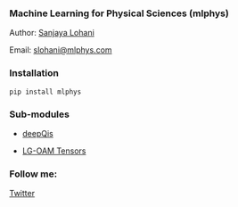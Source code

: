 ### Machine Learning for Physical Sciences (mlphys)
Author: [Sanjaya Lohani](https://sanjayalohani.com)  

Email: slohani@mlphys.com

### Installation
```pip install mlphys```


### Sub-modules
* <a href="https://github.com/slohani-ai/machine-learning-for-physical-sciences/tree/main/mlphys">deepQis</a>

* <a href="https://github.com/slohani-ai/machine-learning-for-physical-sciences/tree/main/mlphys/lgoam">LG-OAM Tensors</a>


### Follow me:

[Twitter](https://twitter.com/slohani_ai) 

